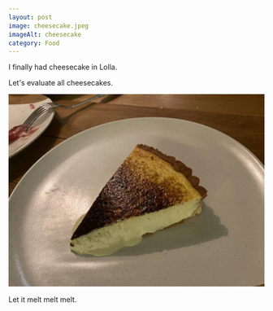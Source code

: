 ```yaml
---
layout: post
image: cheesecake.jpeg
imageAlt: cheesecake
category: Food
---
```

I finally had cheesecake in Lolla.

Let's evaluate all cheesecakes.

<!--more-->

![cheesecake](/assets/img/post/cheesecake.jpeg "cheesecake")

Let it melt melt melt.


